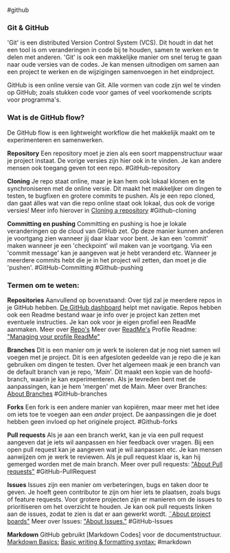 #github
### Git & GitHub
'Git' is een distributed Version Control System (VCS). Dit houdt in dat het een tool is om veranderingen in code bij te houden, samen te werken en te delen met anderen.
'Git' is ook een makkelijke manier om snel terug te gaan naar oude versies van de codes.
Je kan mensen uitnodigen om samen aan een project te werken en de wijzigingen samenvoegen in het eindproject.

GitHub is een online versie van Git.
Alle vormen van code zijn wel te vinden op GitHub; zoals stukken code voor games of veel voorkomende scripts voor programma's.

### Wat is de GitHub flow?
De GitHub flow is een lightweight workflow die het makkelijk maakt om te experimenteren en samenwerken.

**Repository**
Een repository moet je zien als een soort mappenstructuur waar je project instaat. De vorige versies zijn hier ook in te vinden.
Je kan andere mensen ook toegang geven tot een repo.
#GitHub-repository

**Cloning**
Je repo staat online, maar je kan hem ook lokaal klonen en te synchroniseren met de online versie. Dit maakt het makkeljker om dingen te testen, te bugfixen en grotere commits te pushen.
Als je een repo cloned, dan gaat álles wat van die repo online staat ook lokaal, dus ook de vorige versies!
Meer info hierover in [Cloning a repository](https://docs.github.com/en/repositories/creating-and-managing-repositories/cloning-a-repository)
#Github-cloning

**Committing en pushing**
Committing en pushing is hoe je lokale veranderingen op de cloud van GitHub zet.
Op deze manier kunnen anderen je voortgang zien wanneer jij daar klaar voor bent.
Je kan een 'commit' maken wanneer je een 'checkpoint' wil maken van je voortgang. Via een 'commit message' kan je aangeven wat je hebt veranderd etc. 
Wanneer je meerdere commits hebt die je in het project wil zetten, dan moet je die 'pushen'.
#GitHub-Committing #Github-pushing

### Termen om te weten:

**Repositories** 
Aanvullend op bovenstaand:
Over tijd zal je meerdere repos in je GitHub hebben. [De GitHub dashboard](https://docs.github.com/en/account-and-profile/setting-up-and-managing-your-personal-account-on-github/managing-personal-account-settings/about-your-personal-dashboard) helpt met navigatie.
Repos hebben ook een Readme bestand waar je info over je project kan zetten met eventuele instructies. Je kan ook voor je eigen profiel een ReadMe aanmaken.
Meer over [Repo's](https://docs.github.com/en/repositories/creating-and-managing-repositories/about-repositories)
Meer over [ReadMe's](https://docs.github.com/en/repositories/managing-your-repositorys-settings-and-features/customizing-your-repository/about-readmes)
Profile Readme: ["Managing your profile ReadMe"](https://docs.github.com/en/account-and-profile/setting-up-and-managing-your-github-profile/customizing-your-profile/managing-your-profile-readme)

**Branches**
Dit is een manier om je werk te isoleren dat je nog niet samen wil voegen met je project.
Dit is een afgesloten gedeelde van je repo die je kan gebruiken om dingen te testen.
Over het algemeen maak je een branch van de default branch van je repo, '*Main*'.
Dit maakt een kopie van de hoofd-branch, waarin je kan experimenteren. Als je tevreden bent met de aanpassingen, kan je hem 'mergen' met de Main.
Meer over Branches: [About Branches](https://docs.github.com/en/pull-requests/collaborating-with-pull-requests/proposing-changes-to-your-work-with-pull-requests/about-branches)
#GitHub-branches

**Forks**
Een fork is een andere manier van kopiëren, maar meer met het idee om iets toe te voegen aan een *ander* project. De aanpassingen die je doet hebben geen invloed op het originele project.
#Github-forks

**Pull requests**
Als je aan een branch werkt, kan je via een pull request aangeven dat je iets wil aanpassen en hier feedback over vragen. Bij een open pull request kan je aangeven wat je wil aanpassen etc. Je kan mensen aanwijzen om je werk te reviewen. Als je pull request klaar is, kan hij gemerged worden met de main branch.
Meer over pull requests: ["About Pull requests"](https://docs.github.com/en/pull-requests/collaborating-with-pull-requests/proposing-changes-to-your-work-with-pull-requests/about-pull-requests)
#GitHub-PullRequest

**Issues**
Issues zijn een manier om verbeteringen, bugs en taken door te geven.
Je hoeft geen contributor te zijn om hier iets te plaatsen, zoals bugs of feature requests.
Voor grotere projecten zijn er manieren om de issues to prioritiseren om het overzicht te houden. Je kan ook pull requests linken aan de issues, zodat te zien is dat er aan gewerkt wordt. [¨About project boards"](https://docs.github.com/en/issues/organizing-your-work-with-project-boards/managing-project-boards/about-project-boards)
Meer over Issues: ["About Issues."](https://docs.github.com/en/issues/tracking-your-work-with-issues/about-issues)
#GitHub-Issues

**Markdown**
GitHub gebruikt [Markdown Codes] voor de documentstructuur.
[Markdown Basics:](https://docs.github.com/en/get-started/writing-on-github/getting-started-with-writing-and-formatting-on-github/basic-writing-and-formatting-syntax)
[Basic writing & formatting syntax:](https://docs.github.com/en/get-started/writing-on-github/getting-started-with-writing-and-formatting-on-github/basic-writing-and-formatting-syntax)
#markdown


